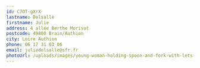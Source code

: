 ```yaml
---
id: C7OT-gXrX
lastname: Delsalle
firstname: Julie
address: 4 allée Berthe Morisot
postcode: 49800 Brain/Authion
city: Loire Authion
phone: 06 17 31 03 06
email: juliedelsalle@sfr.fr
photoUrl: /uploads/images/young-woman-holding-spoon-and-fork-with-lets-eat-handwritten-eating-vector-id1185853633.jpg
---
```


